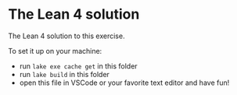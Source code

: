 # The Lean 4 solution
The Lean 4 solution to this exercise.

To set it up on your machine:
- run `lake exe cache get` in this folder
- run `lake build` in this folder
- open this file in VSCode or your favorite text editor and have fun!
